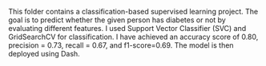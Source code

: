 This folder contains a classification-based supervised learning project. The goal is to predict whether the given person has diabetes or not by evaluating different features. I used Support Vector Classifier (SVC) and GridSearchCV for classification. I have achieved an accuracy score of 0.80, precision = 0.73, recall = 0.67, and f1-score=0.69. The model is then deployed using Dash.
